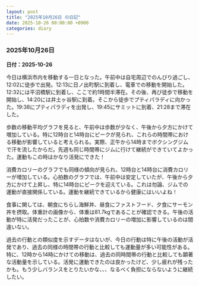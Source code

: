 ```yaml
---
layout: post
title: "2025年10月26日 の日記"
date: 2025-10-26 00:00:00 +0900
categories: diary
---
```


### 2025年10月26日

**日付：2025-10-26**

今日は横浜市内を移動する一日となった。午前中は自宅周辺でのんびり過ごし、12:02に徒歩で出発。12:13に日ノ出町駅に到着し、電車での移動を開始した。12:32には平沼橋駅に到着し、ここで約1時間半滞在。その後、再び徒歩で移動を開始し、14:20には井土ヶ谷駅に到着。そこから徒歩でプティパラディに向かった。19:38にプティパラディを出発し、19:45にサミットに到着、21:28まで滞在した。

歩数の移動平均グラフを見ると、午前中は歩数が少なく、午後から夕方にかけて増加している。特に12時台と14時台にピークが見られ、これらの時間帯における移動が影響していると考えられる。実際、正午から14時までボクシングジムで汗を流したからだ。先週も同じ時間帯にジムに行けて継続ができていてよかった。運動もこの時はかなり活発にできた！

消費カロリーのグラフでも同様の傾向が見られ、12時台と14時台に消費カロリーが増加している。心拍数のグラフでは、午前中は安定していたが、午後から夕方にかけて上昇し、特に14時台にピークを迎えている。これは勿論、ジムでの運動が直接関係している。運動を継続できているから健康にはいいよね！

食事に関しては、朝食にちらし海鮮丼、昼食にファストフード、夕食にサーモン丼を摂取。体重計の画像から、体重は81.7kgであることが確認できる。午後の活動が特に活発だったことが、心拍数や消費カロリーの増加に影響しているのは間違いない。

過去の行動との類似度を示すデータはないが、今日の行動は特に午後の活動が活発であり、過去の同様の時間帯の行動と比較しても運動量が多い可能性がある。特に、12時から14時にかけての移動は、過去の同時間帯の行動と比較しても顕著な活動量を示している。活発に運動できたのは良かったけど、少し疲れが残ったかも。もう少しバランスをとりたいかな、、、なるべく負担にならないように継続したい。

